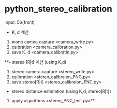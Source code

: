 # python_stereo_calibration

input: 56(front)

- K, d 계산
1. mono camea capture 				<camera_write.py>
2. calbration					<camera_calibration.py>
3. save K, d					<camera_calibratin.py>

**- stereo [R|t] 계산 (using K,d)
1. stereo camera capture				<stereo_write.py>
2. calibration					<stereo_calibraion_PNC.py>
3. save stereo[R|t]					<stereo_calibraion_PNC.py>

- stereo distance estimation (using K,d, stereo[R|t])
1. apply algorithms					<stereo_PNC_test.py>**
